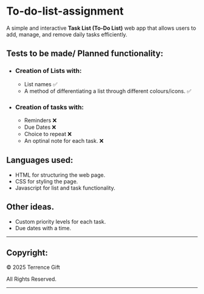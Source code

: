 # To-do-list-assignment
A simple and interactive **Task List (To-Do List)** web app that allows users to add, manage, and remove daily tasks efficiently.

## Tests to be made/ Planned functionality:
- ### Creation of Lists with:
    - List names ✅
    - A method of differentiating a list through different colours/icons. ✅

- ### Creation of tasks with:
    -  Reminders ❌
    - Due Dates ❌
    - Choice to repeat ❌
    -  An optinal note for each task. ❌


## Languages used:
- HTML for structuring the web page.
- CSS for styling the page.
- Javascript for list and task functionality.


## Other ideas.
- Custom priority levels for each task.
- Due dates with a time.
---

## Copyright:
&copy; 2025 Terrence Gift

All Rights Reserved.  

---
